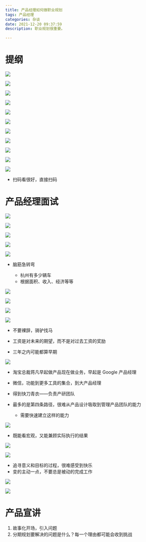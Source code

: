 ```yaml
---
title: 产品经理如何做职业规划
tags: 产品经理
categories: 杂谈
date: 2021-12-20 09:37:59
description: 职业规划很重要。

---
```


# 提纲

![](https://s3plus.meituan.net/v1/mss_f32142e8d47149129e9550e929704625/yzz-test-image/20211220101532)

![](https://s3plus.meituan.net/v1/mss_f32142e8d47149129e9550e929704625/yzz-test-image/20211220101536)

![](https://s3plus.meituan.net/v1/mss_f32142e8d47149129e9550e929704625/yzz-test-image/20211220101540)

![](https://s3plus.meituan.net/v1/mss_f32142e8d47149129e9550e929704625/yzz-test-image/20211220101544) 

![](https://s3plus.meituan.net/v1/mss_f32142e8d47149129e9550e929704625/yzz-test-image/20211220101549)

![](https://s3plus.meituan.net/v1/mss_f32142e8d47149129e9550e929704625/yzz-test-image/20211220101553)

![](https://s3plus.meituan.net/v1/mss_f32142e8d47149129e9550e929704625/yzz-test-image/20211220101557)

![](https://s3plus.meituan.net/v1/mss_f32142e8d47149129e9550e929704625/yzz-test-image/20211220101601)

![](https://s3plus.meituan.net/v1/mss_f32142e8d47149129e9550e929704625/yzz-test-image/20211220101605)

![](https://s3plus.meituan.net/v1/mss_f32142e8d47149129e9550e929704625/yzz-test-image/20211220101609)

![](https://s3plus.meituan.net/v1/mss_f32142e8d47149129e9550e929704625/yzz-test-image/20211220101614)

- 扫码看很好，直接扫码

# 产品经理面试

![](https://s3plus.meituan.net/v1/mss_f32142e8d47149129e9550e929704625/yzz-test-image/20211220101619)

![](https://s3plus.meituan.net/v1/mss_f32142e8d47149129e9550e929704625/yzz-test-image/20211220101623)

![](https://s3plus.meituan.net/v1/mss_f32142e8d47149129e9550e929704625/yzz-test-image/20211220101630)

![](https://s3plus.meituan.net/v1/mss_f32142e8d47149129e9550e929704625/yzz-test-image/20211220101634)

![](https://s3plus.meituan.net/v1/mss_f32142e8d47149129e9550e929704625/yzz-test-image/20211220101639)

- 脑筋急转弯

  - 杭州有多少辆车
  - 根据面积、收入、经济等等

![](https://s3plus.meituan.net/v1/mss_f32142e8d47149129e9550e929704625/yzz-test-image/20211220101644)

![](https://s3plus.meituan.net/v1/mss_f32142e8d47149129e9550e929704625/yzz-test-image/20211220101648)

![](https://s3plus.meituan.net/v1/mss_f32142e8d47149129e9550e929704625/yzz-test-image/20211220101654)

![](https://s3plus.meituan.net/v1/mss_f32142e8d47149129e9550e929704625/yzz-test-image/20211220101658)

- 不要裸辞，骑驴找马
- 工资是对未来的期望，而不是对过去工资的奖励

- 三年之内可能都算早期

![](https://s3plus.meituan.net/v1/mss_f32142e8d47149129e9550e929704625/yzz-test-image/20211220101703)

- 淘宝总裁蒋凡早起做产品现在做业务，早起是 Google 产品经理
- 微信，功能到更多工具的集合，到大产品经理

- 得到快刀青衣——负责产研团队
- 最多的是第四条路径，很难从产品设计吸取到管理产品团队的能力

  - 需要快速建立这样的能力



![](https://s3plus.meituan.net/v1/mss_f32142e8d47149129e9550e929704625/yzz-test-image/20211220101706)

- 既能看宏观，又能兼顾实际执行的结果

![](https://s3plus.meituan.net/v1/mss_f32142e8d47149129e9550e929704625/yzz-test-image/20211220101712)

![](https://s3plus.meituan.net/v1/mss_f32142e8d47149129e9550e929704625/yzz-test-image/20211220101717)

- 追寻意义和目标的过程，很难感受到快乐
- 变的主动一点，不要总是被动的完成工作

![](https://s3plus.meituan.net/v1/mss_f32142e8d47149129e9550e929704625/yzz-test-image/20211220101723)

![](https://s3plus.meituan.net/v1/mss_f32142e8d47149129e9550e929704625/yzz-test-image/20211220101732)

# 产品宣讲

1. 故事化开场，引入问题
2. 分期规划要解决的问题是什么？每一个理由都可能会收到挑战
